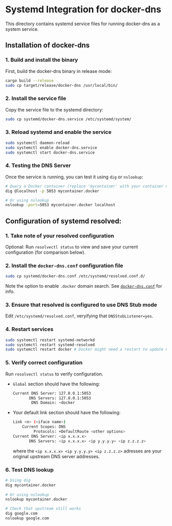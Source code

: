 # Systemd Integration for docker-dns

This directory contains systemd service files for running docker-dns as a system service.

## Installation of docker-dns

### 1. Build and install the binary

First, build the docker-dns binary in release mode:

```bash
cargo build --release
sudo cp target/release/docker-dns /usr/local/bin/
```

### 2. Install the service file

Copy the service file to the systemd directory:

```bash
sudo cp systemd/docker-dns.service /etc/systemd/system/
```

### 3. Reload systemd and enable the service

```bash
sudo systemctl daemon-reload
sudo systemctl enable docker-dns.service
sudo systemctl start docker-dns.service
```

### 4. Testing the DNS Server

Once the service is running, you can test it using `dig` or `nslookup`:

```bash
# Query a Docker container (replace 'mycontainer' with your container name)
dig @localhost -p 5053 mycontainer.docker

# Or using nslookup
nslookup -port=5053 mycontainer.docker localhost 
```

## Configuration of systemd resolved:

### 1. Take note of your resolved configuration

Optional: Run `resolvectl status` to view and save your current configuration (for comparison below).

### 2. Install the `docker-dns.conf` configuration file

```bash
sudo cp systemd/docker-dns.conf /etc/systemd/resolved.conf.d/
```

Note the option to enable `.docker` domain search. See [`docker-dns.conf`](docker-dns.conf) for info.


### 3. Ensure that resolved is configured to use DNS Stub mode

Edit `/etc/systemd/resolved.conf`, veryifying that `DNSStubListener=yes`.

### 4. Restart services

```bash
sudo systemctl restart systemd-networkd
sudo systemctl restart systemd-resolved
sudo systemctl restart docker # Docker might need a restart to update network configuration
```

### 5. Verify correct configuration

Run `resolvectl status` to verify configuration.

* `Global` section should have the following:

   ```bash
   Current DNS Server: 127.0.0.1:5053
          DNS Servers: 127.0.0.1:5053
           DNS Domain: ~docker
   ```

* Your default link section should have the following:
   ```bash
   Link <n> (<iface name>)
       Current Scopes: DNS
            Protocols: +DefaultRoute <other options>
   Current DNS Server: <ip x.x.x.x>
          DNS Servers: <ip x.x.x.x> <ip y.y.y.y> <ip z.z.z.z>
   ```

   where the `<ip x.x.x.x> <ip y.y.y.y> <ip z.z.z.z>` adresses are your original upstream DNS server addresses.

### 6. Test DNS lookup

```bash
# Using dig
dig mycontainer.docker
   
# Or using nslookup
nslookup mycontainer.docker

# Check that upstream still works
dig google.com
nslookup google.com
```
